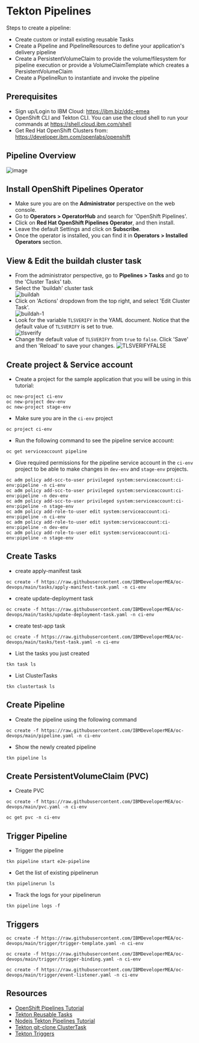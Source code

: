 # Tekton Pipelines
Steps to create a pipeline:
- Create custom or install existing reusable Tasks
- Create a Pipeline and PipelineResources to define your application's delivery pipeline
- Create a PersistentVolumeClaim to provide the volume/filesystem for pipeline execution or provide a VolumeClaimTemplate which creates a PersistentVolumeClaim
- Create a PipelineRun to instantiate and invoke the pipeline

## Prerequisites
- Sign up/Login to IBM Cloud: https://ibm.biz/ddc-emea
- OpenShift CLI and Tekton CLI. You can use the cloud shell to run your commands at https://shell.cloud.ibm.com/shell
- Get Red Hat OpenShift Clusters from: https://developer.ibm.com/openlabs/openshift
## Pipeline Overview
![image](https://user-images.githubusercontent.com/36239840/133944055-7e25394c-ec19-41af-b267-2bbae7c0242c.png)
## Install OpenShift Pipelines Operator
- Make sure you are on the <b>Administrator</b> perspective on the web console.
- Go to <b>Operators > OperatorHub</b> and search for 'OpenShift Pipelines'.
- Click on <b>Red Hat OpenShift Pipelines Operator</b>, and then install.
- Leave the default Settings and click on <b>Subscribe</b>.
- Once the operator is installed, you can find it in <b>Operators > Installed Operators</b> section.
## View & Edit the buildah cluster task
- From the administrator perspective, go to <b>Pipelines > Tasks</b> and go to the 'Cluster Tasks' tab.
- Select the 'buildah' cluster task<br>
![buildah](https://user-images.githubusercontent.com/36239840/133586709-55ceca42-2be3-4d2b-ba3d-df07074d1e6d.JPG)
- Click on 'Actions' dropdown from the top right, and select 'Edit Cluster Task'.<br>
![buildah-1](https://user-images.githubusercontent.com/36239840/133586909-b929b851-fd0e-4423-ad77-2c43f286b282.JPG)
- Look for the variable ```TLSVERIFY``` in the YAML document. Notice that the default value of ```TLSVERIFY``` is set to true.<br>
![tlsverify](https://user-images.githubusercontent.com/36239840/133587742-c729f55e-c9d1-4e3b-bd1d-bc7ae0a3a9b3.JPG)
- Change the default value of ```TLSVERIFY``` from ```true``` to ```false```. Click 'Save' and then 'Reload' to save your changes.
![TLSVERIFYFALSE](https://user-images.githubusercontent.com/36239840/133588009-d3b37815-d268-4cea-aedd-8e3dbc989514.JPG)


## Create project & Service account
- Create a project for the sample application that you will be using in this tutorial:
```
oc new-project ci-env
oc new-project dev-env
oc new-project stage-env
```
- Make sure you are in the ```ci-env``` project
```
oc project ci-env
```
- Run the following command to see the pipeline service account:
```
oc get serviceaccount pipeline
```
- Give required permissions for the pipeline service account in the ```ci-env``` project to be able to make changes in ```dev-env``` and ```stage-env``` projects.
```
oc adm policy add-scc-to-user privileged system:serviceaccount:ci-env:pipeline -n ci-env
oc adm policy add-scc-to-user privileged system:serviceaccount:ci-env:pipeline -n dev-env
oc adm policy add-scc-to-user privileged system:serviceaccount:ci-env:pipeline -n stage-env
oc adm policy add-role-to-user edit system:serviceaccount:ci-env:pipeline -n ci-env
oc adm policy add-role-to-user edit system:serviceaccount:ci-env:pipeline -n dev-env
oc adm policy add-role-to-user edit system:serviceaccount:ci-env:pipeline -n stage-env
```
## Create Tasks
- create apply-manifest task
```
oc create -f https://raw.githubusercontent.com/IBMDeveloperMEA/oc-devops/main/tasks/apply-manifest-task.yaml -n ci-env
```
- create update-deployment task
```
oc create -f https://raw.githubusercontent.com/IBMDeveloperMEA/oc-devops/main/tasks/update-deployment-task.yaml -n ci-env
```
- create test-app task
```
oc create -f https://raw.githubusercontent.com/IBMDeveloperMEA/oc-devops/main/tasks/test-task.yaml -n ci-env
```
- List the tasks you just created
```
tkn task ls
```
- List ClusterTasks
```
tkn clustertask ls
```
## Create Pipeline
- Create the pipeline using the following command
```
oc create -f https://raw.githubusercontent.com/IBMDeveloperMEA/oc-devops/main/pipeline.yaml -n ci-env
```
- Show the newly created pipeline
```
tkn pipeline ls
```
## Create PersistentVolumeClaim (PVC)
- Create PVC
```
oc create -f https://raw.githubusercontent.com/IBMDeveloperMEA/oc-devops/main/pvc.yaml -n ci-env
```
```
oc get pvc -n ci-env
```
## Trigger Pipeline
- Trigger the pipeline
```
tkn pipeline start e2e-pipeline
```
- Get the list of existing pipelinerun
```
tkn pipelinerun ls
```
- Track the logs for your pipelinerun
```
tkn pipeline logs -f
```
## Triggers
```
oc create -f https://raw.githubusercontent.com/IBMDeveloperMEA/oc-devops/main/trigger/trigger-template.yaml -n ci-env
```
```
oc create -f https://raw.githubusercontent.com/IBMDeveloperMEA/oc-devops/main/trigger/trigger-binding.yaml -n ci-env
```
```
oc create -f https://raw.githubusercontent.com/IBMDeveloperMEA/oc-devops/main/trigger/event-listener.yaml -n ci-env
```
## Resources
- <a href='https://github.com/openshift/pipelines-tutorial'>OpenShift Pipelines Tutorial</a>
- <a href='https://github.com/tektoncd/catalog'>Tekton Reusable Tasks</a>
- <a href='https://github.com/vladsancira/nodejs-tekton'>Nodejs Tekton Pipelines Tutorial</a>
- <a href='https://hub.tekton.dev/tekton/task/git-clone'>Tekton git-clone ClusterTask</a>
- <a href='https://developer.ibm.com/tutorials/tekton-triggers-101/'>Tekton Triggers</a>
